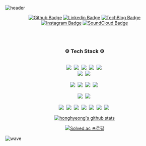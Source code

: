 ![header](https://capsule-render.vercel.app/api?type=waving&color=timeGradient&height=300&section=header&text=Backend%20Devops%20Engineer,%20Seokmin&fontSize=40)


<div align="center">

[![Github Badge](https://img.shields.io/badge/-Github-000?style=flat-square&logo=Github&logoColor=white&link=https://github.com/adldotori)](https://github.com/honghyeong)
[![Linkedin Badge](https://img.shields.io/badge/-LinkedIn-blue?style=flat-square&logo=Linkedin&logoColor=white&link=https://www.linkedin.com/in/seokmin-hong-a51626223/)](https://www.linkedin.com/in/seokmin-hong-a51626223/) 
[![TechBlog Badge](https://img.shields.io/static/v1.svg?label=Tech%20&message=%20Blog&color=black)](https://5hongmin.tistory.com/)
  <br>
[![Instagram Badge](https://img.shields.io/badge/-Instagram-E4405F?style=flat-square&logo=Instagram&logoColor=white&link=https://www.instagram.com/ohhongmin)](https://www.instagram.com/ohhongmin)
[![SoundCloud Badge](https://img.shields.io/badge/-SoundCloud-FF3300?style=flat-square&logo=SoundCloud&logoColor=white&link=https://soundcloud.com/ohhongmin)](https://soundcloud.com/ohhongmin)

</div>

<br>
<br>
<h3 align="center">⚙️ Tech Stack ⚙️</h3>
<p align="center">
  <br>
  <img src="https://img.shields.io/badge/-C++-ffffff?logo=C"/>&nbsp
  <img src="https://img.shields.io/badge/-PYTHON-ffffff?logo=Python"/>&nbsp
  <img src="https://img.shields.io/badge/-JAVA-ffffff?logo=Java"/>&nbsp
  <img src="https://img.shields.io/badge/-TypeScript-ffffff?logo=Typescript"/>&nbsp
  <img src="https://img.shields.io/badge/-Go-ffffff?logo=Go"/>&nbsp
  <br>
  <img src="https://img.shields.io/badge/-HTML5-ffffff?logo=HTML5"/>&nbsp
  <img src="https://img.shields.io/badge/-CSS3-ffffff?logo=CSS3&logoColor=blue"/>&nbsp
  <br>
  <br>
  <img src="https://img.shields.io/badge/-Spring-ffffff?logo=Spring"/>&nbsp
  <img src="https://img.shields.io/badge/-NestJs-ffffff?logo=NestJs&logoColor=E0234E"/>&nbsp
  <img src="https://img.shields.io/badge/-PostgreSQL-ffffff?logo=PostgreSQL"/>&nbsp
  <img src="https://img.shields.io/badge/-gRPC-ffffff?"/>&nbsp
  <br>
  <br>
  <img src="https://img.shields.io/badge/-React-ffffff?logo=React"/>&nbsp
  <img src="https://img.shields.io/badge/-NextJs-ffffff?logo=Next.js&logoColor=black"/>&nbsp
  <br>
  <br>
  <img src="https://img.shields.io/badge/-AWS-ffffff?logo=Amazon"/>&nbsp
  <img src="https://img.shields.io/badge/-git-ffffff?logo=Git"/>&nbsp
  <img src="https://img.shields.io/badge/-Github Actions-ffffff?logo=Github Actions&logoColor=black"/>&nbsp
  <img src="https://img.shields.io/badge/-Docker-ffffff?logo=Docker"/>&nbsp
  <img src="https://img.shields.io/badge/-Pulumi-ffffff?logo=Pulumi&logoColor=8A3391"/>&nbsp
  <img src="https://img.shields.io/badge/-Nx-ffffff?logo=Nx&logoColor=143055"/>&nbsp
  <img src="https://img.shields.io/badge/-Linux-ffffff?logo=Linux&logoColor=black"/>&nbsp
</p>


<div align="center">

[![honghyeong's github stats](https://github-readme-stats.vercel.app/api?username=honghyeong&show_icons=true)](https://github-readme-stats.vercel.app/api?username=honghyeong)

[![Solved.ac 프로필](http://mazassumnida.wtf/api/v2/generate_badge?boj=hooongover)](https://solved.ac/hooongover)
  
</div>

![wave](https://capsule-render.vercel.app/api?section=footer&type=waving&color=timeGradient&height=200)
